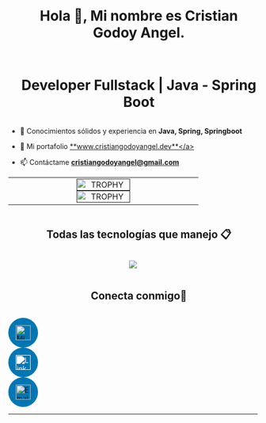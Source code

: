 



<div id="user-content-toc">
  <ul align="center">
    <summary><h1 style="display: inline-block">Hola 👋, Mi nombre es Cristian Godoy Angel. </h1></summary>
  </ul>
</div>




<div id="user-content-toc">
  <ul align="center">
    <summary><h1 style="display: inline-block"> Developer Fullstack | Java - Spring Boot</h1></summary>
  </ul>
</div>



- 🔭 Conocimientos sólidos y experiencia en  **Java, Spring, Springboot**

- 🧾 Mi portafolio <a href="https://www.cristiangodoyangel.dev/" target="_blank">**www.cristiangodoyangel.dev**</a>


<!-- 🎥 Creo contenido para que juntos aprendamos mas de programación   [Canal de Youtube](https://www.youtube.com/@PastorCode)-->

- 📫 Contáctame **cristiangodoyangel@gmail.com**






<p align="center">

<table align="center">
<tr border="none">
<td width="50%" align="center">


  
<a href="" title="Stats">
      <img align="center" width=54% src="https://github-readme-stats.vercel.app/api?username=cristiangodoyangel&theme=vue-dark&show_icons=true&hide_border=true&count_private=true" alt="TROPHY" />
    </a>



<a href="" title="Stats">
      <img align="center" width=54% src="https://github-readme-stats.vercel.app/api/top-langs/?username=cristiangodoyangel&theme=blueberry&show_icons=true&hide_border=true&layout=compact" alt="TROPHY" />
    </a>
  
  </td>
</tr>
</table>



</p>        




<div id="user-content-toc">
  <ul align="center">
    <summary><h2 style="display: inline-block">Todas las tecnologías que manejo 📋 </h2></summary>
  </ul>
</div>

<p align="center">
  <a href="https://skillicons.dev">
    <img src="https://skillicons.dev/icons?i=java,spring,cs,php,mysql,bootstrap,tailwind,aws,azure,docker,react,idea,phpstorm,vscode,visualstudio,maven,postman,postgres,hibernate,linux,ubuntu,mint,git,github,html,css,js,discord,figma,vercel,au,autocad,ps,pr,sketchup,wordpress" />
  </a>
</p>




<div id="user-content-toc">
  <ul align="center">
    <summary><h2 style="display: inline-block">Conecta conmigo🤝</h2></summary>
  </ul>
</div>

<p align="center" >

  <a href="https://www.cristiangodoyangel.dev/" target="_blank" rel="noopener noreferrer">
    <div style="background-color: #0077b5; border-radius: 50%; width: 60px; height: 60px; display: flex; align-items: center; justify-content: center;">
      <img align="center"  src="https://img.icons8.com/ios-filled/50/ffffff/domain.png" alt="Mi Portafolio" width="30" height="30" />
    </div>
  </a>

  <a href="https://www.linkedin.com/in/cristiangodoyangel/" target="_blank" rel="noopener noreferrer">
    <div style="background-color: #0077b5; border-radius: 50%; width: 60px; height: 60px; display: flex; align-items: center; justify-content: center;">
      <img align="center" src="https://cdn.jsdelivr.net/gh/devicons/devicon/icons/linkedin/linkedin-original.svg" alt="LinkedIn" width="30" height="30" style="filter: brightness(0) invert(1);" />
    </div>
  </a>

  <a href="mailto:cristiangodoyangel@gmail.com" target="_blank" rel="noopener noreferrer">
    <div style="background-color: #0077b5; border-radius: 50%; width: 60px; height: 60px; display: flex; align-items: center; justify-content: center;">
      <img align="center"  src="https://img.icons8.com/ios-filled/50/ffffff/new-post.png" alt="Email" width="30" height="30" />
    </div>
  </a>

</p>



----------------------------------------------------------------------
